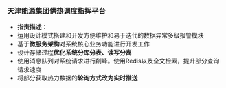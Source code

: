 ### 天津能源集团供热调度指挥平台

[//]: # (![本地路径]&#40;./img/1.JPG "大屏"&#41; )

- **指责描述**：
- 运用设计模式搭建和开发方便维护和易于迭代的数据异常多级报警模块
- 基于**微服务架构**对系统核心业务功能进行开发工作
- 设计存储过程**优化系统分库分表、读写分离**
- 使用消息队列对系统请求进行削峰。使用Redis以及全文检索，提升部分查询请求速度
- 将部分获取热力数据的**轮询方式改为实时推送**




